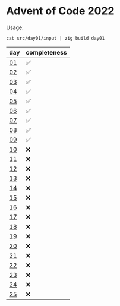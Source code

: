 # Advent of Code 2022

Usage:
```
cat src/day01/input | zig build day01
```

|       day        |    completeness    |     
|------------------|--------------------|
| [01](src/day01)  | ✅                 |
| [02](src/day02)  | ✅                 |
| [03](src/day03)  | ✅                 |
| [04](src/day04)  | ✅                 |
| [05](src/day05)  | ✅                 |
| [06](src/day06)  | ✅                 |
| [07](src/day07)  | ✅                 |
| [08](src/day08)  | ✅                 |
| [09](src/day09)  | ✅                 |
| [10](src/day10)  | ❌                 |
| [11](src/day11)  | ❌                 |
| [12](src/day12)  | ❌                 |
| [13](src/day13)  | ❌                 |
| [14](src/day14)  | ❌                 |
| [15](src/day15)  | ❌                 |
| [16](src/day16)  | ❌                 |
| [17](src/day17)  | ❌                 |
| [18](src/day18)  | ❌                 |
| [19](src/day19)  | ❌                 |
| [20](src/day20)  | ❌                 |
| [21](src/day21)  | ❌                 |
| [22](src/day22)  | ❌                 |
| [23](src/day23)  | ❌                 |
| [24](src/day24)  | ❌                 |
| [25](src/day25)  | ❌                 |
